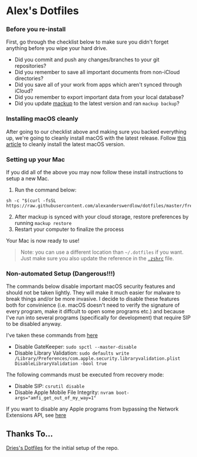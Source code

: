 # Alex's Dotfiles

### Before you re-install

First, go through the checklist below to make sure you didn't forget anything before you wipe your hard drive.

- Did you commit and push any changes/branches to your git repositories?
- Did you remember to save all important documents from non-iCloud directories?
- Did you save all of your work from apps which aren't synced through iCloud?
- Did you remember to export important data from your local database?
- Did you update [mackup](https://github.com/lra/mackup) to the latest version and ran `mackup backup`?

### Installing macOS cleanly

After going to our checklist above and making sure you backed everything up, we're going to cleanly install macOS with the latest release. Follow [this article](https://www.imore.com/how-do-clean-install-macos) to cleanly install the latest macOS version.

### Setting up your Mac

If you did all of the above you may now follow these install instructions to setup a new Mac.

1. Run the command below:
```
sh -c "$(curl -fsSL https://raw.githubusercontent.com/alexanderswerdlow/dotfiles/master/fresh.sh)"
```
2. After mackup is synced with your cloud storage, restore preferences by running `mackup restore`
3. Restart your computer to finalize the process

Your Mac is now ready to use!

> Note: you can use a different location than `~/.dotfiles` if you want. Just make sure you also update the reference in the [`.zshrc`](./.zshrc) file.

### Non-automated Setup (Dangerous!!!)

The commands below disable important macOS security features and should not be taken lightly. They will make it much easier for malware to break things and/or be more invasive. I decide to disable these features both for convinience (i.e. macOS doesn't need to verify the signature of every program, make it diffcult to open some programs etc.) and because I've run into several programs (specifically for development) that require SIP to be disabled anyway.

I've taken these commands from [here](https://www.naut.ca/blog/2020/11/13/forbidden-commands-to-liberate-macos/)
- Disable GateKeeper: `sudo spctl --master-disable`
- Disable Library Validation: `sudo defaults write /Library/Preferences/com.apple.security.libraryvalidation.plist DisableLibraryValidation -bool true`

The following commands must be executed from recovery mode:

- Disable SIP:  `csrutil disable`
- Disable Apple Mobile File Integrity: `nvram boot-args="amfi_get_out_of_my_way=1"`

If you want to disable any Apple programs from bypassing the Network Extensions API, see [here](https://tinyapps.org/blog/202010210700_whose_computer_is_it.html)

## Thanks To...

[Dries's Dotfiles](https://github.com/driesvints/dotfiles) for the initial setup of the repo.
